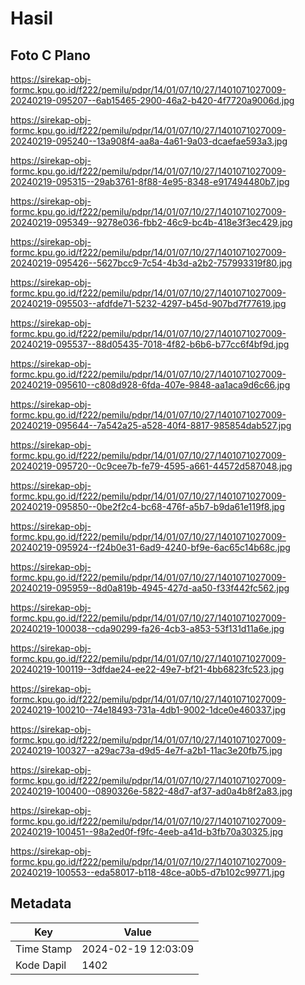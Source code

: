 # Hasil

## Foto C Plano

https://sirekap-obj-formc.kpu.go.id/f222/pemilu/pdpr/14/01/07/10/27/1401071027009-20240219-095207--6ab15465-2900-46a2-b420-4f7720a9006d.jpg

https://sirekap-obj-formc.kpu.go.id/f222/pemilu/pdpr/14/01/07/10/27/1401071027009-20240219-095240--13a908f4-aa8a-4a61-9a03-dcaefae593a3.jpg

https://sirekap-obj-formc.kpu.go.id/f222/pemilu/pdpr/14/01/07/10/27/1401071027009-20240219-095315--29ab3761-8f88-4e95-8348-e917494480b7.jpg

https://sirekap-obj-formc.kpu.go.id/f222/pemilu/pdpr/14/01/07/10/27/1401071027009-20240219-095349--9278e036-fbb2-46c9-bc4b-418e3f3ec429.jpg

https://sirekap-obj-formc.kpu.go.id/f222/pemilu/pdpr/14/01/07/10/27/1401071027009-20240219-095426--5627bcc9-7c54-4b3d-a2b2-757993319f80.jpg

https://sirekap-obj-formc.kpu.go.id/f222/pemilu/pdpr/14/01/07/10/27/1401071027009-20240219-095503--afdfde71-5232-4297-b45d-907bd7f77619.jpg

https://sirekap-obj-formc.kpu.go.id/f222/pemilu/pdpr/14/01/07/10/27/1401071027009-20240219-095537--88d05435-7018-4f82-b6b6-b77cc6f4bf9d.jpg

https://sirekap-obj-formc.kpu.go.id/f222/pemilu/pdpr/14/01/07/10/27/1401071027009-20240219-095610--c808d928-6fda-407e-9848-aa1aca9d6c66.jpg

https://sirekap-obj-formc.kpu.go.id/f222/pemilu/pdpr/14/01/07/10/27/1401071027009-20240219-095644--7a542a25-a528-40f4-8817-985854dab527.jpg

https://sirekap-obj-formc.kpu.go.id/f222/pemilu/pdpr/14/01/07/10/27/1401071027009-20240219-095720--0c9cee7b-fe79-4595-a661-44572d587048.jpg

https://sirekap-obj-formc.kpu.go.id/f222/pemilu/pdpr/14/01/07/10/27/1401071027009-20240219-095850--0be2f2c4-bc68-476f-a5b7-b9da61e119f8.jpg

https://sirekap-obj-formc.kpu.go.id/f222/pemilu/pdpr/14/01/07/10/27/1401071027009-20240219-095924--f24b0e31-6ad9-4240-bf9e-6ac65c14b68c.jpg

https://sirekap-obj-formc.kpu.go.id/f222/pemilu/pdpr/14/01/07/10/27/1401071027009-20240219-095959--8d0a819b-4945-427d-aa50-f33f442fc562.jpg

https://sirekap-obj-formc.kpu.go.id/f222/pemilu/pdpr/14/01/07/10/27/1401071027009-20240219-100038--cda90299-fa26-4cb3-a853-53f131d11a6e.jpg

https://sirekap-obj-formc.kpu.go.id/f222/pemilu/pdpr/14/01/07/10/27/1401071027009-20240219-100119--3dfdae24-ee22-49e7-bf21-4bb6823fc523.jpg

https://sirekap-obj-formc.kpu.go.id/f222/pemilu/pdpr/14/01/07/10/27/1401071027009-20240219-100210--74e18493-731a-4db1-9002-1dce0e460337.jpg

https://sirekap-obj-formc.kpu.go.id/f222/pemilu/pdpr/14/01/07/10/27/1401071027009-20240219-100327--a29ac73a-d9d5-4e7f-a2b1-11ac3e20fb75.jpg

https://sirekap-obj-formc.kpu.go.id/f222/pemilu/pdpr/14/01/07/10/27/1401071027009-20240219-100400--0890326e-5822-48d7-af37-ad0a4b8f2a83.jpg

https://sirekap-obj-formc.kpu.go.id/f222/pemilu/pdpr/14/01/07/10/27/1401071027009-20240219-100451--98a2ed0f-f9fc-4eeb-a41d-b3fb70a30325.jpg

https://sirekap-obj-formc.kpu.go.id/f222/pemilu/pdpr/14/01/07/10/27/1401071027009-20240219-100553--eda58017-b118-48ce-a0b5-d7b102c99771.jpg


## Metadata

| Key        | Value               |
| ---------- | ------------------- |
| Time Stamp | 2024-02-19 12:03:09 |
| Kode Dapil | 1402                |



